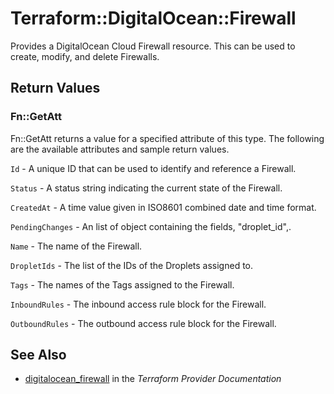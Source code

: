 # Terraform::DigitalOcean::Firewall

Provides a DigitalOcean Cloud Firewall resource. This can be used to create,
modify, and delete Firewalls.

## Return Values

### Fn::GetAtt

Fn::GetAtt returns a value for a specified attribute of this type. The following are the available attributes and sample return values.

`Id` - A unique ID that can be used to identify and reference a Firewall.

`Status` - A status string indicating the current state of the Firewall.

`CreatedAt` - A time value given in ISO8601 combined date and time format.

`PendingChanges` - An list of object containing the fields, "droplet_id",.

`Name` - The name of the Firewall.

`DropletIds` - The list of the IDs of the Droplets assigned to.

`Tags` - The names of the Tags assigned to the Firewall.

`InboundRules` - The inbound access rule block for the Firewall.

`OutboundRules` - The outbound access rule block for the Firewall.

## See Also

* [digitalocean_firewall](https://www.terraform.io/docs/providers/digitalocean/r/firewall.html) in the _Terraform Provider Documentation_
